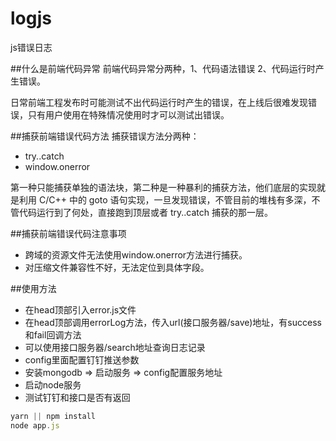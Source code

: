 # logjs
js错误日志

##什么是前端代码异常
前端代码异常分两种，1、代码语法错误 2、代码运行时产生错误。

日常前端工程发布时可能测试不出代码运行时产生的错误，在上线后很难发现错误，只有用户使用在特殊情况使用时才可以测试出错误。

##捕获前端错误代码方法
捕获错误方法分两种：

* try..catch
* window.onerror

第一种只能捕获单独的语法块，第二种是一种暴利的捕获方法，他们底层的实现就是利用 C/C++ 中的 goto 语句实现，一旦发现错误，不管目前的堆栈有多深，不管代码运行到了何处，直接跑到顶层或者 try..catch 捕获的那一层。

##捕获前端错误代码注意事项

* 跨域的资源文件无法使用window.onerror方法进行捕获。
* 对压缩文件兼容性不好，无法定位到具体字段。

##使用方法

* 在head顶部引入error.js文件
* 在head顶部调用errorLog方法，传入url(接口服务器/save)地址，有success和fail回调方法
* 可以使用接口服务器/search地址查询日志记录
* config里面配置钉钉推送参数
* 安装mongodb => 启动服务 => config配置服务地址
* 启动node服务
* 测试钉钉和接口是否有返回


```javascript
yarn || npm install
node app.js
```